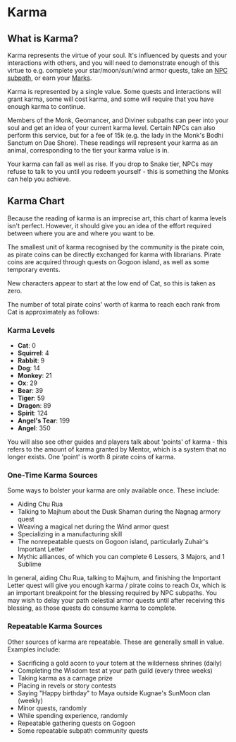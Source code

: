 # Karma

## What is Karma?

Karma represents the virtue of your soul. It's influenced by quests and your interactions with others, and you will need to demonstrate enough of this virtue to e.g. complete your star/moon/sun/wind armor quests, take an [NPC subpath](character/npc-subpath.md), or earn your [Marks](marks.md).

Karma is represented by a single value. Some quests and interactions will grant karma, some will cost karma, and some will require that you have enough karma to continue.

Members of the Monk, Geomancer, and Diviner subpaths can peer into your soul and get an idea of your current karma level. Certain NPCs can also perform this service, but for a fee of 15k (e.g. the lady in the Monk's Bodhi Sanctum on Dae Shore). These readings will represent your karma as an animal, corresponding to the tier your karma value is in.

Your karma can fall as well as rise. If you drop to Snake tier, NPCs may refuse to talk to you until you redeem yourself - this is something the Monks can help you achieve.

## Karma Chart

Because the reading of karma is an imprecise art, this chart of karma levels isn't perfect. However, it should give you an idea of the effort required between where you are and where you want to be.

The smallest unit of karma recognised by the community is the pirate coin, as pirate coins can be directly exchanged for karma with librarians. Pirate coins are acquired through quests on Gogoon island, as well as some temporary events.

New characters appear to start at the low end of Cat, so this is taken as zero.

The number of total pirate coins' worth of karma to reach each rank from Cat is approximately as follows:

### Karma Levels

- **Cat**: 0
- **Squirrel**: 4
- **Rabbit**: 9
- **Dog**: 14
- **Monkey**: 21
- **Ox**: 29
- **Bear**: 39
- **Tiger**: 59
- **Dragon**: 89
- **Spirit**: 124
- **Angel's Tear**: 199
- **Angel**: 350

You will also see other guides and players talk about 'points' of karma - this refers to the amount of karma granted by Mentor, which is a system that no longer exists. One 'point' is worth 8 pirate coins of karma.

### One-Time Karma Sources

Some ways to bolster your karma are only available once. These include:

- Aiding Chu Rua
- Talking to Majhum about the Dusk Shaman during the Nagnag armory quest
- Weaving a magical net during the Wind armor quest
- Specializing in a manufacturing skill
- The nonrepeatable quests on Gogoon island, particularly Zuhair's Important Letter
- Mythic alliances, of which you can complete 6 Lessers, 3 Majors, and 1 Sublime

In general, aiding Chu Rua, talking to Majhum, and finishing the Important Letter quest will give you enough karma / pirate coins to reach Ox, which is an important breakpoint for the blessing required by NPC subpaths. You may wish to delay your path celestial armor quests until after receiving this blessing, as those quests do consume karma to complete.

### Repeatable Karma Sources

Other sources of karma are repeatable. These are generally small in value. Examples include:

- Sacrificing a gold acorn to your totem at the wilderness shrines (daily)
- Completing the Wisdom test at your path guild (every three weeks)
- Taking karma as a carnage prize
- Placing in revels or story contests
- Saying "Happy birthday" to Maya outside Kugnae's SunMoon clan (weekly)
- Minor quests, randomly
- While spending experience, randomly
- Repeatable gathering quests on Gogoon
- Some repeatable subpath community quests
